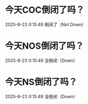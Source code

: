 # 今天COC倒闭了吗？

2025-8-23 0:15:49 倒闭了（Not Down）

# 今天NOS倒闭了吗？

2025-8-23 0:15:49 没倒闭（Down）

# 今天NS倒闭了吗？

2025-8-23 0:15:49 没倒闭（Down）

